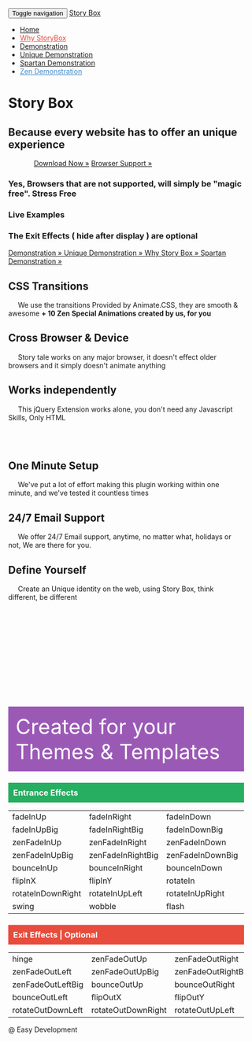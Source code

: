 
<!DOCTYPE html>
<html lang="en">
<head>
<meta charset="utf-8">
<meta http-equiv="X-UA-Compatible" content="IE=edge">
<meta name="viewport" content="width=device-width, initial-scale=1.0">
<meta name="description" content="">
<meta name="author" content="">
<title>Story Box</title>
 
<script type="text/javascript">
//<![CDATA[
try{if (!window.CloudFlare) {var CloudFlare=[{verbose:0,p:0,byc:0,owlid:"cf",bag2:1,mirage2:0,oracle:0,paths:{cloudflare:"/cdn-cgi/nexp/dok3v=1613a3a185/"},atok:"97f916a132790681eb370930ac57f296",petok:"84b1ca917044fa2e3bf9aa4ad9c56ffca38ade2e-1445391853-1800",zone:"easy-development.com",rocket:"0",apps:{"abetterbrowser":{"ie":"7"}}}];!function(a,b){a=document.createElement("script"),b=document.getElementsByTagName("script")[0],a.async=!0,a.src="//ajax.cloudflare.com/cdn-cgi/nexp/dok3v=e9627cd26a/cloudflare.min.js",b.parentNode.insertBefore(a,b)}()}}catch(e){};
//]]>
</script>
<link href="http://demonstration.easy-development.com/story-box/bootstrap/css/bootstrap.css" rel="stylesheet">
 
<!--[if lt IE 9]>
  <script src="https://oss.maxcdn.com/libs/html5shiv/3.7.0/html5shiv.js"></script>
  <script src="https://oss.maxcdn.com/libs/respond.js/1.3.0/respond.min.js"></script>
  <![endif]-->
<link href="http://demonstration.easy-development.com/story-box/story-box/animate.css" rel="stylesheet" type="text/css">
<link href="http://demonstration.easy-development.com/story-box/story-box/story-box-zen.css" rel="stylesheet" type="text/css">
<script src="http://demonstration.easy-development.com/story-box/story-box/jquery.js"></script>
<script src="http://demonstration.easy-development.com/story-box/bootstrap/js/bootstrap.min.js"></script>
<script src="http://demonstration.easy-development.com/story-box/story-box/story-box.min.js"></script>
<style>.glyphicon-container .glyphicon{font-size:8em;text-align:center;display:block;width:100%;}</style>
<script type="text/javascript">
    $(document).ready(function(){
      $('.container .text-block-container').each(function(){
        var maxHeight = 0;

        $(this).find('.text-block').each(function(){
          maxHeight = maxHeight > $(this).height() ? maxHeight : $(this).height();
        });

        $(this).find('.text-block').css('height', maxHeight);
      });
    });
  </script>
</head>
<body>
<div role="navigation" class="navbar navbar-default navbar-fixed-top">
<div class="container" style="width:90%;">
<div class="navbar-header">
<button data-target=".bs-navbar-collapse" data-toggle="collapse" type="button" class="navbar-toggle">
<span class="sr-only">Toggle navigation</span>
<span class="icon-bar"></span>
<span class="icon-bar"></span>
<span class="icon-bar"></span>
</button>
<a class="navbar-brand" href="index.php">Story Box</a>
</div>
<nav role="navigation" class="collapse navbar-collapse bs-navbar-collapse">
<ul class="nav navbar-nav">
<li class="active">
<a href="index.php">Home</a>
</li>
<li>
<a href="why.php" style="color:#e74c3c;">Why StoryBox</a>
</li>
<li>
<a href="demo.php">Demonstration</a>
</li>
<li>
<a href="unique-demo.php">Unique Demonstration</a>
</li>
<li>
<a href="basic-demo.php">Spartan Demonstration</a>
</li>
<li>
<a href="zen-demo.php" style="color:#428BCA;">Zen Demonstration</a>
</li>
</ul>
</nav>
</div>
</div>
<div class="jumbotron">
<div class="row">
<div class="col-md-10 col-sm-offset-1">
<h1 class="text-center text-primary" data-sb="bounceInDown" data-sb-hide="fadeOutUp">Story Box</h1>
<h2 class="text-success text-center" data-sb="bounceInDown" data-sb-hide="fadeOutUp">Because every website has to offer an unique experience</h2>
<div class="button-container" style="max-width:400px;margin:0 auto;">
<a class="btn btn-success btn-lg" data-sb="bounceInLeft" data-sb-hide="fadeOutUp" href="https://github.com/easy-development/jquery-story-box">Download Now &raquo;</a>
<a class="btn btn-danger btn-lg" data-sb="bounceInLeft" data-sb-hide="fadeOutUp" target="_blank" href="http://caniuse.com/css-animation">Browser Support &raquo;</a>
</div>
<h3 class="text-danger text-center" data-sb="bounceInDown" data-sb-hide="fadeOutUp">Yes, Browsers that are not supported, will simply be "magic free". Stress Free</h3>
<h3 class="text-success text-center" data-sb="bounceInDown" data-sb-hide="fadeOutUp">Live Examples</h3>
<h3 class="text-danger text-center" data-sb="bounceInDown" data-sb-hide="fadeOutUp">The Exit Effects ( hide after display ) are optional</h3>
<div class="button-container" style="max-width:860px;margin:0 auto;">
<a class="btn btn-primary btn-lg" data-sb="bounceInLeft" data-sb-hide="fadeOutUp" href="demo.php">
Demonstration &raquo;
</a>
<a class="btn btn-success btn-lg" data-sb="bounceInLeft" data-sb-hide="fadeOutUp" href="unique-demo.php">
Unique Demonstration &raquo;
</a>
<a class="btn btn-danger btn-lg" data-sb="bounceInLeft" data-sb-hide="fadeOutUp" href="why.php">
Why Story Box &raquo;
</a>
<a class="btn btn-warning btn-lg" data-sb="bounceInLeft" data-sb-hide="fadeOutUp" href="basic-demo.php">
Spartan Demonstration &raquo;
</a>
</div>
</div>
</div>
</div>
<div class="container" style="width: 95%">
<div class="panel panel-default">
<div class="panel-body">
<div class="container">
<div class="row glyphicon-container text-block-container">
<div class="col-md-4" data-sb="zenFadeInRightBig" data-sb-hide="zenFadeOutDown">
<h2 class="text-center">CSS Transitions</h2>
<p class="text-block">&nbsp;&nbsp;&nbsp;&nbsp;&nbsp;We use the transitions Provided by Animate.CSS, they are smooth & awesome <strong>+ 10 Zen Special Animations created by us, for you</strong></p>
<span class="glyphicon glyphicon-heart"></span>
</div>
<div class="col-md-4" data-sb="zenFadeInUpBig" data-sb-hide="zenFadeOutDown">
<h2 class="text-center">Cross Browser & Device</h2>
<p class="text-block">&nbsp;&nbsp;&nbsp;&nbsp;&nbsp;Story tale works on any major browser, it doesn't effect older browsers and it simply doesn't animate anything</p>
<span class="glyphicon glyphicon-glass"></span>
</div>
<div class="col-md-4" data-sb="zenFadeInLeftBig" data-sb-hide="zenFadeOutDown">
<h2 class="text-center">Works independently</h2>
<p class="text-block">&nbsp;&nbsp;&nbsp;&nbsp;&nbsp;This jQuery Extension works alone, you don't need any Javascript Skills, Only HTML</p>
<span class="glyphicon glyphicon-flash"></span>
</div>
</div>
<br/><br/>
<div class="row glyphicon-container text-block-container">
<div class="col-md-4" data-sb="zenFadeInRightBig" data-sb-hide="zenFadeOutDown">
<h2 class="text-center">One Minute Setup</h2>
<p class="text-block">&nbsp;&nbsp;&nbsp;&nbsp;&nbsp;We've put a lot of effort making this plugin working within one minute, and we've tested it countless times</p>
<span class="glyphicon glyphicon-time"></span>
</div>
<div class="col-md-4" data-sb="zenFadeInUpBig" data-sb-hide="zenFadeOutDown">
<h2 class="text-center">24/7 Email Support</h2>
<p class="text-block">&nbsp;&nbsp;&nbsp;&nbsp;&nbsp;We offer 24/7 Email support, anytime, no matter what, holidays or not, We are there for you.</p>
<span class="glyphicon glyphicon-send"></span>
</div>
<div class="col-md-4" data-sb="zenFadeInLeftBig" data-sb-hide="zenFadeOutDown">
<h2 class="text-center">Define Yourself</h2>
<p class="text-block">&nbsp;&nbsp;&nbsp;&nbsp;&nbsp;Create an Unique identity on the web, using Story Box, think different, be different</p>
<span class="glyphicon glyphicon-credit-card"></span>
</div>
</div>
</div>
<div class="clearfix"></div>
<div style="height: 200px;display: block;width: 100%;"></div>
<div class="clearfix"></div>
<div class="row">
<div class="col-md-12">
<div class="row">
<div class="col-md-12" data-sb="zenFadeInLeftBig" data-sb-hide="zenFadeOutDown">
<span style="padding: 15px;display: block;background: #9b59b6;color:#ffffff;font-size: 3em;" class="text-center">Created for your Themes & Templates</span>
</div>
</div>
</div>
</div>
<div class="row">
<div class="col-md-12">
<h3 style="background: #27AE60;padding: 10px; 20px;color: #ffffff;" data-sb="zenFadeInDown" data-sb-hide="zenFadeOutDown">Entrance Effects</h3>
<table class="table table-bordered" data-sb="zenFadeInUp" data-sb-hide="zenFadeOutDown">
<tr>
<td>
fadeInUp </td>
<td>
fadeInRight </td>
<td>
fadeInDown </td>
<td>
fadeInLeft </td>
</tr><tr> <td>
fadeInUpBig </td>
<td>
fadeInRightBig </td>
<td>
fadeInDownBig </td>
<td>
fadeInLeftBig </td>
</tr><tr> <td>
zenFadeInUp </td>
<td>
zenFadeInRight </td>
<td>
zenFadeInDown </td>
<td>
zenFadeInLeft </td>
</tr><tr> <td>
zenFadeInUpBig </td>
<td>
zenFadeInRightBig </td>
<td>
zenFadeInDownBig </td>
<td>
zenFadeInLeftBig </td>
</tr><tr> <td>
bounceInUp </td>
<td>
bounceInRight </td>
<td>
bounceInDown </td>
<td>
bounceInLeft </td>
</tr><tr> <td>
flipInX </td>
<td>
flipInY </td>
<td>
rotateIn </td>
<td>
rotateInDownLeft </td>
</tr><tr> <td>
rotateInDownRight </td>
<td>
rotateInUpLeft </td>
<td>
rotateInUpRight </td>
<td>
pulse </td>
</tr><tr> <td>
swing </td>
<td>
wobble </td>
<td>
flash </td>
<td>
tada </td>
</tr><tr> </tr>
</table>
<h3 style="background: #e74c3c;padding: 10px; 20px;color: #ffffff;" data-sb="zenFadeInDown" data-sb-hide="zenFadeOutDown">Exit Effects | Optional</h3>
<table class="table table-bordered" data-sb="zenFadeInUp" data-sb-hide="zenFadeOutDown">
<tr>
<td>
hinge </td>
<td>
zenFadeOutUp </td>
<td>
zenFadeOutRight </td>
<td>
zenFadeOutDown </td>
</tr><tr> <td>
zenFadeOutLeft </td>
<td>
zenFadeOutUpBig </td>
<td>
zenFadeOutRightBig </td>
<td>
zenFadeOutDownBig </td>
</tr><tr> <td>
zenFadeOutLeftBig </td>
<td>
bounceOutUp </td>
<td>
bounceOutRight </td>
<td>
bounceOutDown </td>
</tr><tr> <td>
bounceOutLeft </td>
<td>
flipOutX </td>
<td>
flipOutY </td>
<td>
rotateOut </td>
</tr><tr> <td>
rotateOutDownLeft </td>
<td>
rotateOutDownRight </td>
<td>
rotateOutUpLeft </td>
<td>
rotateOutUpRight </td>
</tr><tr> </tr>
</table>
</div>
</div>
</div>
</div>
</div>
<footer>
<div class="well">
<div class="container">
@ Easy Development
</div>
</div>
</footer></body>
</html>
